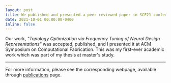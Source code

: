 ```yaml
---
layout: post
title: We published and presented a peer-reviewed paper in SCF21 conference!
date: 2021-10-01 00:00:00-0400
inline: false
---
```


Our work, <em>"Topology Optimization via Frequency Tuning of Neural Design Representations"</em> was accepted, published, and I presented it at ACM Symposium on Computational Fabrication. This was my first-ever academic work which was part of my thesis at master's study.

***

For more information, please see the corresponding webpage, available through <a href="{{site.baseurl}}/publications">publications</a> page.
